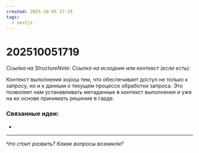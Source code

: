 ```yaml
---
created: 2025-10-05 17:19
tags:
  - nestjs
---
```

# 202510051719
*Ссылка на StructureNote:*
*Ссылка на исходник или контекст (если есть):* 

Контекст выполнения хорош тем, что обеспечивает доступ не только к запросу, но и к данным о текущем процессе обработки запроса. Это позволяет нам устанавливать метаданные в контекст выполнения и уже на их основе принимать решение в гарде.
### Связанные идеи:
* 
---

*Что стоит развить? Какие вопросы возникли?*